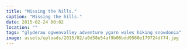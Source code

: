 ```yaml
---
title: "Missing the hills."
caption: "Missing the hills."
date: 2015-02-24 00:02
location: ""
tags: "glyderau ogwenvalley adventure ygarn wales hiking snowdonia"
image: assets/uploads/2015/02/a0d58e54af9b06bdd9560e179724df74.jpg
---
```

